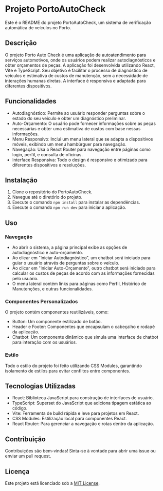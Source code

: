 
# Projeto PortoAutoCheck

Este é o README do projeto PortoAutoCheck, um sistema de verificação automática de veículos no Porto.

## Descrição

O projeto Porto Auto Check é uma aplicação de autoatendimento para serviços automotivos, onde os usuários podem realizar autodiagnósticos e obter orçamentos de peças. A aplicação foi desenvolvida utilizando React, Vite e TypeScript. Seu objetivo é facilitar o processo de diagnóstico de veículos e estimativa de custos de manutenção, sem a necessidade de interações humanas diretas. A interface é responsiva e adaptada para diferentes dispositivos.

## Funcionalidades

- Autodiagnóstico: Permite ao usuário responder perguntas sobre o estado do seu veículo e obter um diagnóstico preliminar.
- Auto-Orçamento: O usuário pode fornecer informações sobre as peças necessárias e obter uma estimativa de custos com base nessas informações.
- Menu Responsivo: Inclui um menu lateral que se adapta a dispositivos móveis, exibindo um menu hambúrguer para navegação.
- Navegação: Usa o React Router para navegação entre páginas como login, perfil, e consulta de oficinas.
- Interface Responsiva: Todo o design é responsivo e otimizado para diferentes dispositivos e resoluções.

## Instalação

1. Clone o repositório do PortoAutoCheck.
2. Navegue até o diretório do projeto.
3. Execute o comando `npm install` para instalar as dependências.
4. Execute o comando `npm run dev` para iniciar a aplicação.

## Uso

### Navegação

- Ao abrir o sistema, a página principal exibe as opções de autodiagnóstico e auto-orçamento.
- Ao clicar em "Iniciar Autodiagnóstico", um chatbot será iniciado para guiar o usuário através de perguntas sobre o veículo.
- Ao clicar em "Iniciar Auto-Orçamento", outro chatbot será iniciado para calcular os custos de peças de acordo com as informações fornecidas pelo usuário.
- O menu lateral contém links para páginas como Perfil, Histórico de Manutenções, e outras funcionalidades.

### Componentes Personalizados

O projeto contém componentes reutilizáveis, como:

- Button: Um componente estilizado de botão.
- Header e Footer: Componentes que encapsulam o cabeçalho e rodapé da aplicação.
- Chatbot: Um componente dinâmico que simula uma interface de chatbot para interação com os usuários.

### Estilo

Todo o estilo do projeto foi feito utilizando CSS Modules, garantindo isolamento de estilos para evitar conflitos entre componentes.

## Tecnologias Utilizadas

- React: Biblioteca JavaScript para construção de interfaces de usuário.
- TypeScript: Superset do JavaScript que adiciona tipagem estática ao código.
- Vite: Ferramenta de build rápida e leve para projetos em React.
- CSS Modules: Estilização local para componentes React.
- React Router: Para gerenciar a navegação e rotas dentro da aplicação.

## Contribuição

Contribuições são bem-vindas! Sinta-se à vontade para abrir uma issue ou enviar um pull request.

## Licença

Este projeto está licenciado sob a [MIT License](LICENSE).
